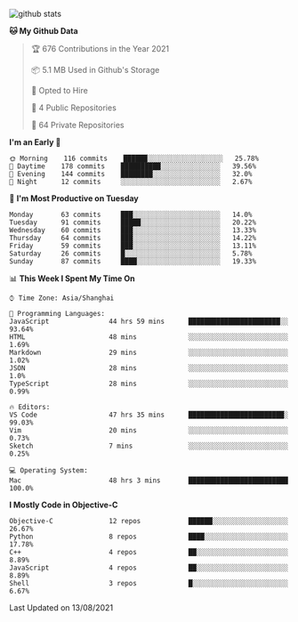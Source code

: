 
![github stats](https://github-readme-stats.vercel.app/api?username=ChesterYue&show_icons=true&count_private=true)

<!-- ![wakatime](https://github-readme-stats.vercel.app/api/wakatime?username=ChesterYue&layout=compact) -->

<!-- ![wakatime](https://github-readme-stats.vercel.app/api/top-langs/?username=ChesterYue&layout=compact) -->

<!--START_SECTION:waka-->
**🐱 My Github Data** 

> 🏆 676 Contributions in the Year 2021
 > 
> 📦 5.1 MB Used in Github's Storage 
 > 
> 💼 Opted to Hire
 > 
> 📜 4 Public Repositories 
 > 
> 🔑 64 Private Repositories  
 > 
**I'm an Early 🐤** 

```text
🌞 Morning    116 commits    ██████░░░░░░░░░░░░░░░░░░░   25.78% 
🌆 Daytime    178 commits    ██████████░░░░░░░░░░░░░░░   39.56% 
🌃 Evening    144 commits    ████████░░░░░░░░░░░░░░░░░   32.0% 
🌙 Night      12 commits     ░░░░░░░░░░░░░░░░░░░░░░░░░   2.67%

```
📅 **I'm Most Productive on Tuesday** 

```text
Monday       63 commits     ███░░░░░░░░░░░░░░░░░░░░░░   14.0% 
Tuesday      91 commits     █████░░░░░░░░░░░░░░░░░░░░   20.22% 
Wednesday    60 commits     ███░░░░░░░░░░░░░░░░░░░░░░   13.33% 
Thursday     64 commits     ███░░░░░░░░░░░░░░░░░░░░░░   14.22% 
Friday       59 commits     ███░░░░░░░░░░░░░░░░░░░░░░   13.11% 
Saturday     26 commits     █░░░░░░░░░░░░░░░░░░░░░░░░   5.78% 
Sunday       87 commits     ████░░░░░░░░░░░░░░░░░░░░░   19.33%

```


📊 **This Week I Spent My Time On** 

```text
⌚︎ Time Zone: Asia/Shanghai

💬 Programming Languages: 
JavaScript               44 hrs 59 mins      ███████████████████████░░   93.64% 
HTML                     48 mins             ░░░░░░░░░░░░░░░░░░░░░░░░░   1.69% 
Markdown                 29 mins             ░░░░░░░░░░░░░░░░░░░░░░░░░   1.02% 
JSON                     28 mins             ░░░░░░░░░░░░░░░░░░░░░░░░░   1.0% 
TypeScript               28 mins             ░░░░░░░░░░░░░░░░░░░░░░░░░   0.99%

🔥 Editors: 
VS Code                  47 hrs 35 mins      ████████████████████████░   99.03% 
Vim                      20 mins             ░░░░░░░░░░░░░░░░░░░░░░░░░   0.73% 
Sketch                   7 mins              ░░░░░░░░░░░░░░░░░░░░░░░░░   0.25%

💻 Operating System: 
Mac                      48 hrs 3 mins       █████████████████████████   100.0%

```

**I Mostly Code in Objective-C** 

```text
Objective-C              12 repos            ██████░░░░░░░░░░░░░░░░░░░   26.67% 
Python                   8 repos             ████░░░░░░░░░░░░░░░░░░░░░   17.78% 
C++                      4 repos             ██░░░░░░░░░░░░░░░░░░░░░░░   8.89% 
JavaScript               4 repos             ██░░░░░░░░░░░░░░░░░░░░░░░   8.89% 
Shell                    3 repos             █░░░░░░░░░░░░░░░░░░░░░░░░   6.67%

```



 Last Updated on 13/08/2021
<!--END_SECTION:waka-->